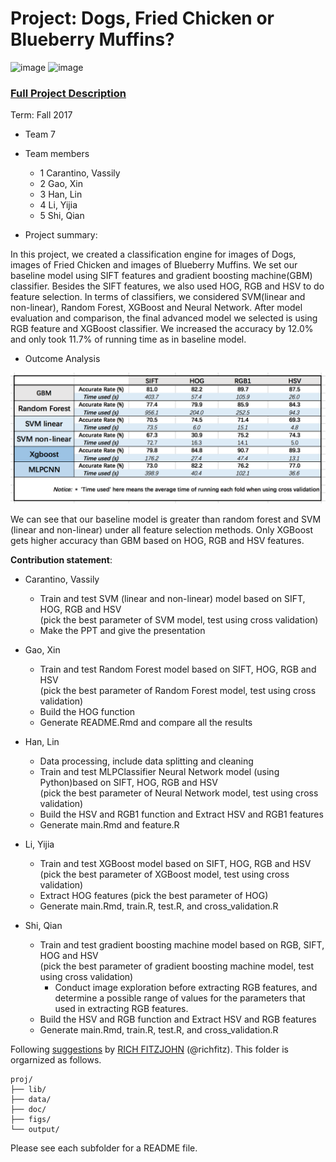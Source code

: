 # Project: Dogs, Fried Chicken or Blueberry Muffins?
![image](figs/chicken.jpg)
![image](figs/muffin.jpg)

### [Full Project Description](doc/project3_desc.md)

Term: Fall 2017

+ Team 7
+ Team members
	+ 1 Carantino, Vassily
	+ 2 Gao, Xin 
	+ 3 Han, Lin
	+ 4 Li, Yijia
	+ 5 Shi, Qian

+ Project summary:    
  
In this project, we created a classification engine for images of Dogs, images of Fried Chicken and images of Blueberry Muffins. We set our baseline model using SIFT features and gradient boosting machine(GBM) classifier. Besides the SIFT features, we also used HOG, RGB and HSV to do feature selection. In terms of classifiers, we considered SVM(linear and non-linear), Random Forest, XGBoost and Neural Network. After model evaluation and comparison, the final advanced model we selected is using RGB feature and XGBoost classifier. We increased the accuracy by 12.0% and only took 11.7% of running time as in baseline model.

+ Outcome Analysis  
  

![image](figs/comparison.png)
     
   
We can see that our baseline model is greater than random forest and SVM (linear and non-linear) under all feature selection methods. Only XGBoost gets higher accuracy than GBM based on HOG, RGB and HSV features.

  


     
  	
**Contribution statement**:

+ Carantino, Vassily
        
	+ Train and test SVM (linear and non-linear) model based on SIFT, HOG, RGB and HSV   
	(pick the best parameter of SVM model, test using cross validation) 
	+ Make the PPT and give the presentation
+ Gao, Xin          
                
	+ Train and test Random Forest model based on SIFT, HOG, RGB and HSV   
	(pick the best parameter of Random Forest model, test using cross validation) 
	+ Build the HOG function
	+ Generate README.Rmd and compare all the results
+ Han, Lin  
               
	+ Data processing, include data splitting and cleaning  
	+ Train and test MLPClassifier Neural Network model (using Python)based on SIFT, HOG, RGB and HSV  
	(pick the best parameter of Neural Network model, test using cross validation) 
	+ Build the HSV and RGB1 function and Extract HSV and RGB1 features
	+ Generate main.Rmd and feature.R
+ Li, Yijia  
        
	+ Train and test XGBoost model based on SIFT, HOG, RGB and HSV     
	(pick the best parameter of  XGBoost model, test using cross validation) 
	+ Extract HOG features (pick the best parameter of HOG)
	+ Generate main.Rmd, train.R, test.R, and cross_validation.R
+ Shi, Qian  
        
	+ Train and test gradient boosting machine model based on RGB, SIFT, HOG and HSV   
	(pick the best parameter of gradient boosting machine model, test using cross validation)
       + Conduct image exploration before extracting RGB features, and determine a possible range of values for the parameters that used in extracting RGB features.
	+ Build the HSV and RGB function and Extract HSV and RGB features
	+ Generate main.Rmd, train.R, test.R, and cross_validation.R



Following [suggestions](http://nicercode.github.io/blog/2013-04-05-projects/) by [RICH FITZJOHN](http://nicercode.github.io/about/#Team) (@richfitz). This folder is orgarnized as follows.

```
proj/
├── lib/
├── data/
├── doc/
├── figs/
└── output/
```

Please see each subfolder for a README file.

